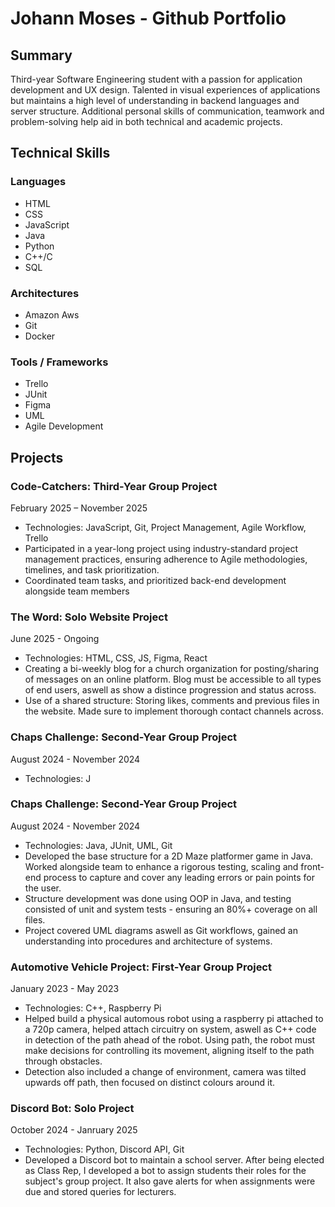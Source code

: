 # Johann Moses - Github Portfolio
## Summary
Third-year Software Engineering student with a passion for application development and UX design. Talented in visual experiences of applications but maintains a high level of understanding in backend languages and server structure. Additional personal skills of communication, teamwork and problem-solving help aid in both technical and academic projects. 

## Technical Skills
### Languages
- HTML
- CSS
- JavaScript
- Java
- Python
- C++/C
- SQL

### Architectures
- Amazon Aws
- Git
- Docker

### Tools / Frameworks
- Trello
- JUnit
- Figma
- UML
- Agile Development

## Projects
### Code-Catchers: Third-Year Group Project
February 2025 – November 2025
- Technologies: JavaScript, Git, Project Management, Agile Workflow, Trello
- Participated in a year-long project using industry-standard project management practices, ensuring adherence to Agile methodologies, timelines, and task prioritization.
- Coordinated team tasks, and prioritized back-end development alongside team members

### The Word: Solo Website Project
June 2025 - Ongoing
- Technologies: HTML, CSS, JS, Figma, React
- Creating a bi-weekly blog for a church organization for posting/sharing of messages on an online platform. Blog must be accessible to all types of end users, aswell as show a distince progression and status across. 
- Use of a shared structure: Storing likes, comments and previous files in the website. Made sure to implement thorough contact channels across.

### Chaps Challenge: Second-Year Group Project
August 2024 - November 2024
- Technologies: J

### Chaps Challenge: Second-Year Group Project
August 2024 - November 2024
- Technologies: Java, JUnit, UML, Git
- Developed the base structure for a 2D Maze platformer game in Java. Worked alongside team to enhance a rigorous testing, scaling and front-end process to capture and cover any leading errors or pain points for the user.
- Structure development was done using OOP in Java, and testing consisted of unit and system tests - ensuring an 80%+ coverage on all files.
- Project covered UML diagrams aswell as Git workflows, gained an understanding into procedures and architecture of systems.

### Automotive Vehicle Project: First-Year Group Project
January 2023 - May 2023
- Technologies: C++, Raspberry Pi
- Helped build a physical automous robot using a raspberry pi attached to a 720p camera, helped attach circuitry on system, aswell as C++ code in detection of the path ahead of the robot. Using path, the robot must make decisions for controlling its movement, aligning itself to the path through obstacles.
- Detection also included a change of environment, camera was tilted upwards off path, then focused on distinct colours around it.

### Discord Bot: Solo Project
October 2024 - Janruary 2025
- Technologies: Python, Discord API, Git
- Developed a Discord bot to maintain a school server. After being elected as Class Rep, I developed a bot to assign students their roles for the subject's group project. It also gave alerts for when assignments were due and stored queries for lecturers.
